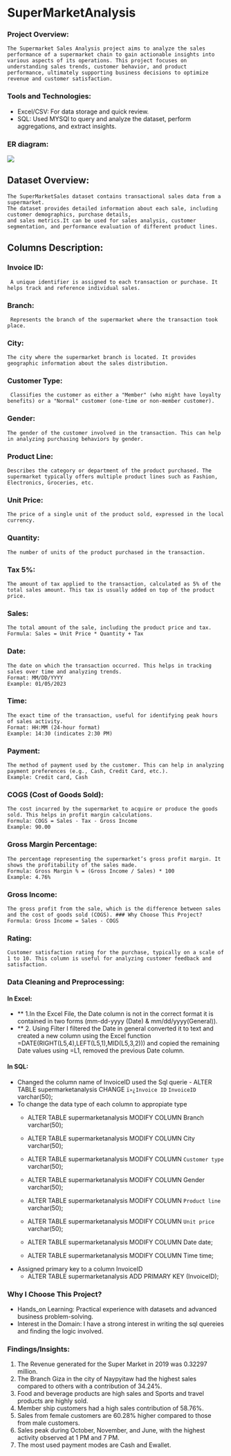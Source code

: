 # SuperMarketAnalysis
### Project Overview:
    The Supermarket Sales Analysis project aims to analyze the sales performance of a supermarket chain to gain actionable insights into various aspects of its operations. This project focuses on understanding sales trends, customer behavior, and product performance, ultimately supporting business decisions to optimize revenue and customer satisfaction.
### Tools and Technologies:
  - Excel/CSV: For data storage and quick review.
  - SQL: Used MYSQl to query and analyze the dataset, perform aggregations, and extract insights.
 ### ER diagram:
  ![](https://github.com/BhavanaBalasa/SuperMarketAnalysis/blob/main/erd.png)    

## Dataset Overview:
    The SuperMarketSales dataset contains transactional sales data from a supermarket. 
    The dataset provides detailed information about each sale, including customer demographics, purchase details, 
    and sales metrics.It can be used for sales analysis, customer segmentation, and performance evaluation of different product lines.
## Columns Description:
### Invoice ID:	
     A unique identifier is assigned to each transaction or purchase. It helps track and reference individual sales.
### Branch:
     Represents the branch of the supermarket where the transaction took place.
### City:
    The city where the supermarket branch is located. It provides geographic information about the sales distribution.
### Customer Type:
     Classifies the customer as either a "Member" (who might have loyalty benefits) or a "Normal" customer (one-time or non-member customer).
### Gender:
	The gender of the customer involved in the transaction. This can help in analyzing purchasing behaviors by gender.
### Product Line:
	Describes the category or department of the product purchased. The supermarket typically offers multiple product lines such as Fashion, Electronics, Groceries, etc.
### Unit Price:
	The price of a single unit of the product sold, expressed in the local currency.
### Quantity:
    The number of units of the product purchased in the transaction.
### Tax 5%:
	The amount of tax applied to the transaction, calculated as 5% of the total sales amount. This tax is usually added on top of the product price.
### Sales:
	The total amount of the sale, including the product price and tax.
	Formula: Sales = Unit Price * Quantity + Tax
### Date:
	The date on which the transaction occurred. This helps in tracking sales over time and analyzing trends.
	Format: MM/DD/YYYY
	Example: 01/05/2023
### Time:
	The exact time of the transaction, useful for identifying peak hours of sales activity.
	Format: HH:MM (24-hour format)
	Example: 14:30 (indicates 2:30 PM)
### Payment:
	The method of payment used by the customer. This can help in analyzing payment preferences (e.g., Cash, Credit Card, etc.).
	Example: Credit card, Cash
### COGS (Cost of Goods Sold):
	The cost incurred by the supermarket to acquire or produce the goods sold. This helps in profit margin calculations.
	Formula: COGS = Sales - Tax - Gross Income
	Example: 90.00
### Gross Margin Percentage:
	The percentage representing the supermarket’s gross profit margin. It shows the profitability of the sales made.
	Formula: Gross Margin % = (Gross Income / Sales) * 100
	Example: 4.76%
### Gross Income:
	The gross profit from the sale, which is the difference between sales and the cost of goods sold (COGS). ### Why Choose This Project?
	Formula: Gross Income = Sales - COGS
### Rating:
	Customer satisfaction rating for the purchase, typically on a scale of 1 to 10. This column is useful for analyzing customer feedback and satisfaction.
 ### Data Cleaning and Preprocessing:
 #### In Excel:
 - ** 1.In the Excel File, the Date column is not in the correct format it is contained in two forms (mm-dd-yyyy (Date) &  mm/dd/yyyy(General)).
 - ** 2. Using Filter I filtered the Date in general converted it to text and created a new column using the Excel function =DATE(RIGHT(L5,4),LEFT(L5,1),MID(L5,3,2))) and copied the remaining Date values using 
        =L1, removed the previous Date column.
#### In SQL:
- Changed the column name of InvoiceID used the Sql querie
       - ALTER TABLE supermarketanalysis CHANGE `ï»¿Invoice ID` `InvoiceID` varchar(50);
- To change the data type of each column to appropiate type
   - ALTER TABLE supermarketanalysis
     MODIFY COLUMN Branch varchar(50);

   - ALTER TABLE supermarketanalysis
     MODIFY COLUMN City varchar(50);

   - ALTER TABLE supermarketanalysis
     MODIFY COLUMN `Customer type`  varchar(50);

   - ALTER TABLE supermarketanalysis
     MODIFY COLUMN Gender varchar(50);

   - ALTER TABLE supermarketanalysis
     MODIFY COLUMN `Product line` varchar(50);

   - ALTER TABLE supermarketanalysis
     MODIFY COLUMN `Unit price` varchar(50);

   - ALTER TABLE supermarketanalysis
     MODIFY COLUMN Date date;

   - ALTER TABLE supermarketanalysis
     MODIFY COLUMN Time time;
 - Assigned primary key to a column InvoiceID
    - ALTER TABLE supermarketanalysis
       ADD PRIMARY KEY (InvoiceID);

### Why I Choose This Project?
- Hands_on Learning: Practical experience with  datasets and advanced business problem-solving.
- Interest in the Domain: I have a strong interest in writing the sql quereies and finding the logic involved.

### Findings/Insights:
  1. The Revenue generated for the Super Market in 2019 was 0.32297 million.
  2. The Branch Giza in the city of Naypyitaw had the highest sales compared to others with a contribution of 34.24%.
  3. Food and beverage products are high sales and Sports and travel products are highly sold.
  4. Member ship customers had a high sales contribution of 58.76%.
  5. Sales from female customers are 60.28% higher compared to those from male customers.
  6. Sales peak during October, November, and June, with the highest activity observed at 1 PM and 7 PM.
  7. The most used payment modes are Cash and Ewallet.

